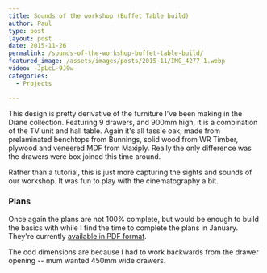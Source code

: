 ```yaml
---
title: Sounds of the workshop (Buffet Table build)
author: Paul
type: post
layout: post
date: 2015-11-26
permalink: /sounds-of-the-workshop-buffet-table-build/
featured_image: /assets/images/posts/2015-11/IMG_4277-1.webp
video: -JpLcL-9J9w
categories:
  - Projects

---
```


This design is pretty derivative of the furniture I've been making in the Diane collection. Featuring 9 drawers, and 900mm high, it is a combination of the TV unit and hall table. Again it's all tassie oak, made from prelaminated benchtops from Bunnings, solid wood from WR Timber, plywood and veneered MDF from Maxiply. Really the only difference was the drawers were box joined this time around.

Rather than a tutorial, this is just more capturing the sights and sounds of our workshop. It was fun to play with the cinematography a bit.

### Plans

Once again the plans are not 100% complete, but would be enough to build the basics with while I find the time to complete the plans in January. They're currently [available in PDF format][1].

The odd dimensions are because I had to work backwards from the drawer opening -- mum wanted 450mm wide drawers.

 [1]: /assets/pdfs/Buffet-1.pdf